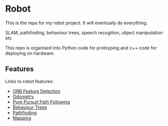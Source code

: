 # Robot

This is the repo for my robot project. It will eventually do everything.

SLAM, pathfinding, behaviour trees, speech recogition, object manipulation etc

This repo is organised into Python code for protoyping and c++ code for deploying on hardware.

## Features

Links to robot features:

- [ORB Feature Detection]()
- [Odometry]()
- [Pure Pursuit Path Following](./sim_tank_vis.ipynb)
- [Behaviour Trees]()
- [Pathfinding]()
- [Mapping]()